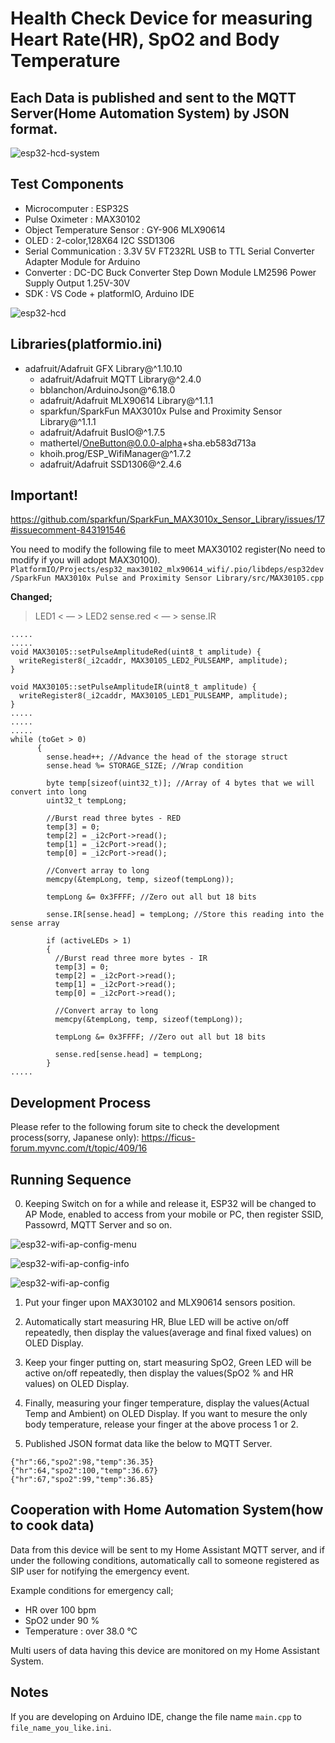# Health Check Device for measuring Heart Rate(HR), SpO2 and Body Temperature

## Each Data is published and sent to the MQTT Server(Home Automation System) by JSON format.

![esp32-hcd-system](images/hcd_system.png)

## Test Components

  + Microcomputer : ESP32S
  + Pulse Oximeter : MAX30102
  + Object Temperature Sensor : GY-906 MLX90614
  + OLED : 2-color,128X64 I2C SSD1306
  + Serial Communication : 3.3V 5V FT232RL USB to TTL Serial Converter Adapter Module for Arduino
  + Converter : DC-DC Buck Converter Step Down Module LM2596 Power Supply Output 1.25V-30V
  + SDK : VS Code + platformIO, Arduino IDE

![esp32-hcd](images/esp32_hcd_test.jpeg)

## Libraries(platformio.ini)

  + adafruit/Adafruit GFX Library@^1.10.10
	+ adafruit/Adafruit MQTT Library@^2.4.0
	+ bblanchon/ArduinoJson@^6.18.0
	+ adafruit/Adafruit MLX90614 Library@^1.1.1
	+ sparkfun/SparkFun MAX3010x Pulse and Proximity Sensor Library@^1.1.1
	+ adafruit/Adafruit BusIO@^1.7.5
	+ mathertel/OneButton@0.0.0-alpha+sha.eb583d713a
	+ khoih.prog/ESP_WifiManager@^1.7.2
	+ adafruit/Adafruit SSD1306@^2.4.6


## Important!

https://github.com/sparkfun/SparkFun_MAX3010x_Sensor_Library/issues/17#issuecomment-843191546

You need to modify the following file to meet MAX30102 register(No need to modify if you will adopt MAX30100).
`PlatformIO/Projects/esp32_max30102_mlx90614_wifi/.pio/libdeps/esp32dev/SparkFun MAX3010x Pulse and Proximity Sensor Library/src/MAX30105.cpp`

**Changed;**
> LED1 < — > LED2
> sense.red < — > sense.IR

```
.....
.....
void MAX30105::setPulseAmplitudeRed(uint8_t amplitude) {
  writeRegister8(_i2caddr, MAX30105_LED2_PULSEAMP, amplitude);
}

void MAX30105::setPulseAmplitudeIR(uint8_t amplitude) {
  writeRegister8(_i2caddr, MAX30105_LED1_PULSEAMP, amplitude);
}
.....
.....
.....
while (toGet > 0)
      {
        sense.head++; //Advance the head of the storage struct
        sense.head %= STORAGE_SIZE; //Wrap condition

        byte temp[sizeof(uint32_t)]; //Array of 4 bytes that we will convert into long
        uint32_t tempLong;

        //Burst read three bytes - RED
        temp[3] = 0;
        temp[2] = _i2cPort->read();
        temp[1] = _i2cPort->read();
        temp[0] = _i2cPort->read();

        //Convert array to long
        memcpy(&tempLong, temp, sizeof(tempLong));
		
		tempLong &= 0x3FFFF; //Zero out all but 18 bits

        sense.IR[sense.head] = tempLong; //Store this reading into the sense array

        if (activeLEDs > 1)
        {
          //Burst read three more bytes - IR
          temp[3] = 0;
          temp[2] = _i2cPort->read();
          temp[1] = _i2cPort->read();
          temp[0] = _i2cPort->read();

          //Convert array to long
          memcpy(&tempLong, temp, sizeof(tempLong));

		  tempLong &= 0x3FFFF; //Zero out all but 18 bits
          
		  sense.red[sense.head] = tempLong;
        }
.....
```


## Development Process

Please refer to the following forum site to check the development process(sorry, Japanese only):
https://ficus-forum.myvnc.com/t/topic/409/16


## Running Sequence

0. Keeping Switch on for a while and release it, ESP32 will be changed to AP Mode, enabled to access from your mobile or PC, then register SSID, Passowrd, MQTT Server and so on.

  ![esp32-wifi-ap-config-menu](images/memu.png)

  ![esp32-wifi-ap-config-info](images/info.png)

  ![esp32-wifi-ap-config](images/config.png)

1. Put your finger upon MAX30102 and MLX90614 sensors position.

2. Automatically start measuring HR, Blue LED will be active on/off repeatedly, then display the values(average and final fixed values) on OLED Display.

3. Keep your finger putting on, start measuring SpO2, Green LED will be active on/off repeatedly, then display the values(SpO2 % and HR values) on OLED Display.

4. Finally, measuring your finger temperature, display the values(Actual Temp and Ambient) on OLED Display. If you want to mesure the only body temperature, release your finger at the above process 1 or 2.

5. Published JSON format data like the below to MQTT Server.
```
{"hr":66,"spo2":98,"temp":36.35}
{"hr":64,"spo2":100,"temp":36.67}
{"hr":67,"spo2":99,"temp":36.85}
```

## Cooperation with Home Automation System(how to cook data)
Data from this device will be sent to my Home Assistant MQTT server, and if under the following conditions, 
automatically call to someone registered as SIP user for notifying the emergency event.

Example conditions for emergency call;
+ HR over 100 bpm
+ SpO2 under 90 %
+ Temperature : over 38.0 ℃

Multi users of data having this device are monitored on my Home Assistant System.


## Notes
If you are developing on Arduino IDE, change the file name `main.cpp` to `file_name_you_like.ini`.
